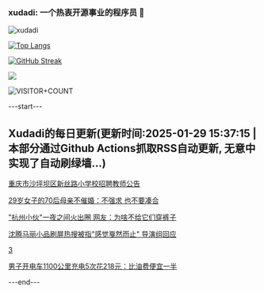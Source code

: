 ### xudadi: 一个热衷开源事业的程序员 👋

![xudadi](https://github-readme-stats-git-masterorgs-github-readme-stats-team.vercel.app/api?username=xudadi)

[![Top Langs](https://github-readme-stats.vercel.app/api/top-langs/?username=xudadi)](https://github.com/anuraghazra/github-readme-stats)

[![GitHub Streak](https://streak-stats.demolab.com?user=xudadi&locale=zh_Hans)](https://git.io/streak-stats)

![](https://raw.githubusercontent.com/xudadi/xudadi/main/assets/github-contribution-grid-snake.svg)

![VISITOR+COUNT](https://komarev.com/ghpvc/?username=xudadi&label=VISITOR+COUNT)


---start---

## Xudadi的每日更新(更新时间:2025-01-29 15:37:15 | 本部分通过Github Actions抓取RSS自动更新, 无意中实现了自动刷绿墙...)

[重庆市沙坪坝区新丝路小学校招聘教师公告](https://www.gongkaoleida.com/article/2277560)

[29岁女子的70后母亲不催婚：不强求 也不要凑合](https://m.163.com/news/article/JN2BUR660512D3VJ.html)

["杭州小伙"一夜之间火出圈 网友：为啥不给它们穿裤子](https://m.163.com/news/article/JN2DAG6U051492LM.html)

[沈腾马丽小品刷屏热搜被指"感觉戛然而止" 导演组回应](https://m.163.com/news/article/JN2E44LI0512B07B.html)

[3](https://m.163.com/touch/news/sub/domestic)

[男子开电车1100公里充电5次花218元：比油费便宜一半](https://m.163.com/news/article/JN18DBH20514D3UH.html)

---end---
